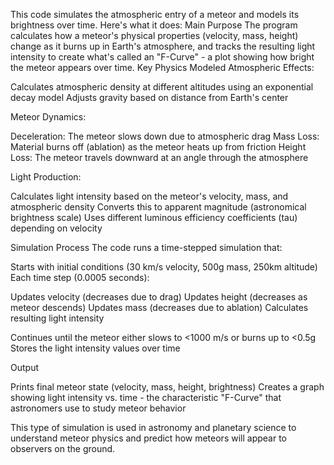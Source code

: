 This code simulates the atmospheric entry of a meteor and models its brightness over time. Here's what it does:
Main Purpose
The program calculates how a meteor's physical properties (velocity, mass, height) change as it burns up in Earth's atmosphere, and tracks the resulting light intensity to create what's called an "F-Curve" - a plot showing how bright the meteor appears over time.
Key Physics Modeled
Atmospheric Effects:

Calculates atmospheric density at different altitudes using an exponential decay model
Adjusts gravity based on distance from Earth's center

Meteor Dynamics:

Deceleration: The meteor slows down due to atmospheric drag
Mass Loss: Material burns off (ablation) as the meteor heats up from friction
Height Loss: The meteor travels downward at an angle through the atmosphere

Light Production:

Calculates light intensity based on the meteor's velocity, mass, and atmospheric density
Converts this to apparent magnitude (astronomical brightness scale)
Uses different luminous efficiency coefficients (tau) depending on velocity

Simulation Process
The code runs a time-stepped simulation that:

Starts with initial conditions (30 km/s velocity, 500g mass, 250km altitude)
Each time step (0.0005 seconds):

Updates velocity (decreases due to drag)
Updates height (decreases as meteor descends)
Updates mass (decreases due to ablation)
Calculates resulting light intensity


Continues until the meteor either slows to <1000 m/s or burns up to <0.5g
Stores the light intensity values over time

Output

Prints final meteor state (velocity, mass, height, brightness)
Creates a graph showing light intensity vs. time - the characteristic "F-Curve" that astronomers use to study meteor behavior

This type of simulation is used in astronomy and planetary science to understand meteor physics and predict how meteors will appear to observers on the ground.
